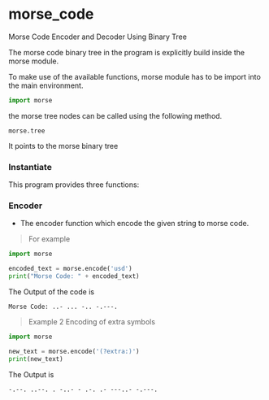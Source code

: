 # morse_code
Morse Code Encoder and Decoder Using Binary Tree

The morse code binary tree in the program is explicitly build inside the morse module.

To make use of the available functions, morse module has to be import into the main environment.

```python
import morse
```
the morse tree nodes can be called using the following method.
```
morse.tree
```
It points to the morse binary tree

### Instantiate
This program provides three functions:

### Encoder
- The encoder function which encode the given string to morse code.
> For example
```python
import morse

encoded_text = morse.encode('usd')
print("Morse Code: " + encoded_text)
```
The Output of the code is
```shell
Morse Code: ..- ... -.. -.---.
```
> Example 2
Encoding of extra symbols
```python
import morse

new_text = morse.encode('(?extra:)')
print(new_text)
```
The Output is
```shell
-.--. ..--. . -..- - .-. .- ---..- -.---.
```

